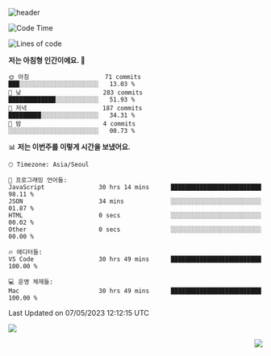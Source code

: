 ![header](https://capsule-render.vercel.app/api?type=waving&color=timeGradient&width=100%&height=280&section=header&text=Welcome✨&animation=fadeIn&fontSize=40&fontAlignY=30&desc=Sunyoungs%20Github&descSize=30)
<!-- 
<hr />

📋 Languages<br /><br />
![JavaScript](https://img.shields.io/badge/javascript-%23323330.svg?style=for-the-badge&logo=javascript&logoColor=%23F7DF1E)

👨‍💻 FrontEnd Stack<br /><br />
![React](https://img.shields.io/badge/react-%2320232a.svg?style=for-the-badge&logo=react&logoColor=%2361DAFB)
![SASS](https://img.shields.io/badge/SASS-hotpink.svg?style=for-the-badge&logo=SASS&logoColor=white)
![Styled Components](https://img.shields.io/badge/styled--components-DB7093?style=for-the-badge&logo=styled-components&logoColor=white)

🛠 Tool<br /><br />
![Visual Studio Code](https://img.shields.io/badge/Visual%20Studio%20Code-0078d7.svg?style=for-the-badge&logo=visual-studio-code&logoColor=white)
![Git](https://img.shields.io/badge/git-%23F05033.svg?style=for-the-badge&logo=git&logoColor=white)
![GitHub](https://img.shields.io/badge/github-%23121011.svg?style=for-the-badge&logo=github&logoColor=white)

🏷 Contact Me<br /><br /> -->



  <!--START_SECTION:waka-->
![Code Time](http://img.shields.io/badge/Code%20Time-276%20hrs%2026%20mins-blue)

![Lines of code](https://img.shields.io/badge/%EC%A0%80%EB%8A%94%20%EC%97%AC%ED%83%9C%EA%B9%8C%EC%A7%80%20-875.6%20thousand%20%EC%A4%84%EC%9D%98%20%EC%BD%94%EB%93%9C%EB%A5%BC%20%EC%9E%91%EC%84%B1%ED%96%88%EC%96%B4%EC%9A%94.-blue)

**저는 아침형 인간이에요. 🐤** 

```text
🌞 아침                     71 commits          ███░░░░░░░░░░░░░░░░░░░░░░   13.03 % 
🌆 낮　                     283 commits         █████████████░░░░░░░░░░░░   51.93 % 
🌃 저녁                     187 commits         █████████░░░░░░░░░░░░░░░░   34.31 % 
🌙 밤　                     4 commits           ░░░░░░░░░░░░░░░░░░░░░░░░░   00.73 % 
```


📊 **저는 이번주를 이렇게 시간을 보냈어요.** 

```text
🕑︎ Timezone: Asia/Seoul

💬 프로그래밍 언어들: 
JavaScript               30 hrs 14 mins      █████████████████████████   98.11 % 
JSON                     34 mins             ░░░░░░░░░░░░░░░░░░░░░░░░░   01.87 % 
HTML                     0 secs              ░░░░░░░░░░░░░░░░░░░░░░░░░   00.02 % 
Other                    0 secs              ░░░░░░░░░░░░░░░░░░░░░░░░░   00.00 % 

🔥 에디터들: 
VS Code                  30 hrs 49 mins      █████████████████████████   100.00 % 

💻 운영 체제들: 
Mac                      30 hrs 49 mins      █████████████████████████   100.00 % 
```


 Last Updated on 07/05/2023 12:12:15 UTC
<!--END_SECTION:waka-->
<div >
  

  <p align="left">
  <a href="https://github.com/suny0ung">
    <img align="center" src="https://github-readme-stats.vercel.app/api/top-langs/?username=suny0ung&layout=compact&show_icons=ture&show_owner=ture&hide_title=false&theme=omni&hide=none" />
   </a>
  </p>

  <p align="right">
    <a href="https://github.com/suny0ung">
     <img align="center" src="https://github-readme-stats.vercel.app/api?username=suny0ung&hide=none&hide_title=false&show_icons=ture&include_all_commits=false&theme=omni" />
    </a>
  </p>


</div>


<!--
**suny0ung/suny0ung** is a ✨ _special_ ✨ repository because its `README.md` (this file) appears on your GitHub profile.

Here are some ideas to get you started:

- 🔭 I’m currently working on ...
- 🌱 I’m currently learning ...
- 👯 I’m looking to collaborate on ...
- 🤔 I’m looking for help with ...
- 💬 Ask me about ...
- 📫 How to reach me: ...
- 😄 Pronouns: ...
- ⚡ Fun fact: ...
-->
